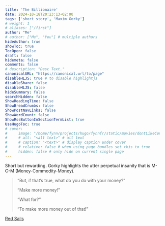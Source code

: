 ```yaml
---
title: 'The Billionaire'
date: 2024-10-18T20:23:13+02:00
tags: ['short story', 'Maxim Gorky']
# weight: 1
# aliases: ["/first"]
author: "Me"
# author: ["Me", "You"] # multiple authors
hideAuthor: true
showToc: true
TocOpen: false
draft: false
hidemeta: false
comments: false
# description: "Desc Text."
canonicalURL: "https://canonical.url/to/page"
disableHLJS: true # to disable highlightjs
disableShare: false
disableHLJS: false
hideSummary: false
searchHidden: false
ShowReadingTime: false
ShowBreadCrumbs: false
ShowPostNavLinks: false
ShowWordCount: false
ShowRssButtonInSectionTermList: true
UseHugoToc: true
# cover:
#     image: "/home/fynn/projects/hugo/fynnfr/static/movies/dontLikeCover.png" # image path/url
#     # alt: "<alt text>" # alt text
#     # caption: "<text>" # display caption under cover
#     # relative: false # when using page bundles set this to true
#     hidden: false # only hide on current single page
---
```

Short but rewarding. Gorky highlights the utter perpetual insanity that is M-C-M (Money-Commodity-Money).

> “But, if that’s true, what do you do with your money?”
>
> “Make more money!”
>
> “What for?”
> 
> “To make more money out of that!”

[Red Sails](https://redsails.org/the-billionaire/)
